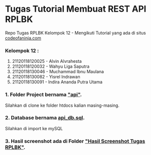 # Tugas Tutorial Membuat REST API RPLBK
Repo Tugas RPLBK Kelompok 12 - Mengikuti Tutorial yang ada di situs [codeofaninja.com](https://codeofaninja.com/2017/02/create-simple-rest-api-in-php.html)

### Kelompok 12 :
1.	21120118120025 - Alvin Alvrahesta	
2.	21120118120032 - Wahyu Liga Saputra
3.	21120118130046 - Muchammad Ibnu Maulana
4.	21120118130082 - Yisrel Indrawan	
5.	21120118130091 - Indira Ananda Putra Utama 

### 1. Folder Project bernama ["api"](/api).

Silahkan di clone ke folder htdocs kalian masing-masing.

### 2. Database bernama [api_db.sql](/api_db.sql).

Silahkan di import ke mySQL

### 3. Hasil screenshot ada di Folder ["Hasil Screenshot Tugas RPLBK"](https://github.com/alvin-alvrahesta/TugasTutorialApiRplbk/tree/main/Screenshot%20Hasil%20Tugas%20RPLBK).
